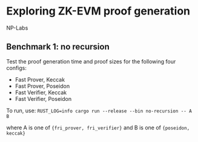 # Exploring ZK-EVM proof generation

NP-Labs

## Benchmark 1: no recursion

Test the proof generation time and proof sizes for the following four configs:
- Fast Prover, Keccak
- Fast Prover, Poseidon
- Fast Verifier, Keccak
- Fast Verifier, Poseidon

To run, use: `RUST_LOG=info cargo run --release --bin no-recursion -- A B`

where A is one of `{fri_prover, fri_verifier}` and B is one of `{poseidon, keccak}`
